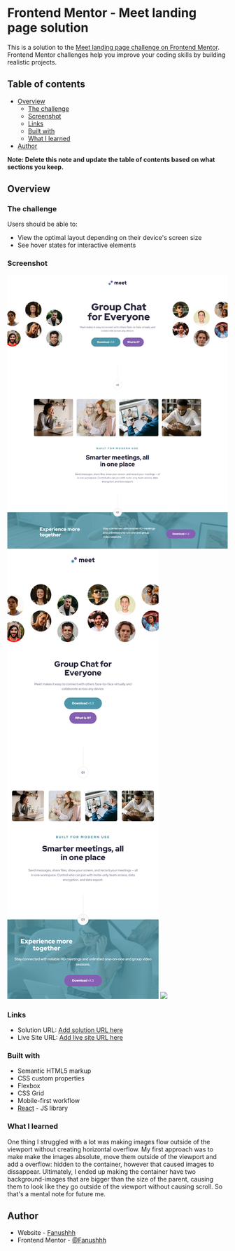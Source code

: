 # Frontend Mentor - Meet landing page solution

This is a solution to the [Meet landing page challenge on Frontend Mentor](https://www.frontendmentor.io/challenges/meet-landing-page-rbTDS6OUR). Frontend Mentor challenges help you improve your coding skills by building realistic projects. 

## Table of contents

- [Overview](#overview)
  - [The challenge](#the-challenge)
  - [Screenshot](#screenshot)
  - [Links](#links)
  - [Built with](#built-with)
  - [What I learned](#what-i-learned)
- [Author](#author)

**Note: Delete this note and update the table of contents based on what sections you keep.**

## Overview

### The challenge

Users should be able to:

- View the optimal layout depending on their device's screen size
- See hover states for interactive elements

### Screenshot

![](./screenshots/ss-desk.png)
![](./screenshots/ss-tablet.png)
![](./screenshots/ss-mobile.png)

### Links

- Solution URL: [Add solution URL here](https://github.com/Fanushhh/meet-landing-page)
- Live Site URL: [Add live site URL here](https://fanushhh.github.io/meet-landing-page/)

### Built with

- Semantic HTML5 markup
- CSS custom properties
- Flexbox
- CSS Grid
- Mobile-first workflow
- [React](https://reactjs.org/) - JS library


### What I learned

One thing I struggled with a lot was making images flow outside of the viewport without creating horizontal overflow. My first approach was to make make the images absolute, move them outside of the viewport and add a overflow: hidden to the container, however that caused images to dissappear. Ultimately, I ended up making the container have two background-images that are bigger than the size of the parent, causing them to look like they go outside of the viewport without causing scroll. So that's a mental note for future me.

## Author

- Website - [Fanushhh](fanushhh.github.io/Fanush-s-Portfolio/)
- Frontend Mentor - [@Fanushhh](https://www.frontendmentor.io/profile/Fanushhh)


